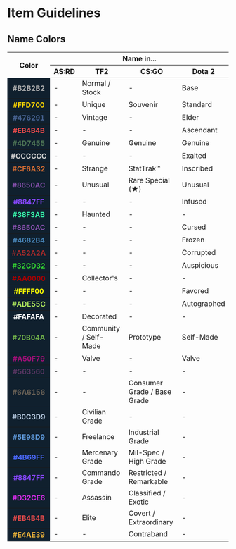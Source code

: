 # Item Guidelines

## Name Colors

<table>
<thead>
<tr>
<th rowspan="2">Color</th>
<th colspan="4">Name in...</th>
</tr>
<tr>
<th>AS:RD</th>
<th>TF2</th>
<th>CS:GO</th>
<th>Dota 2</th>
</tr>
</thead>
<tbody>
<tr>
<th style="background-color: #10202e; color: #b2b2b2">#B2B2B2</th>
<td>-</td>
<td>Normal / Stock</td>
<td>-</td>
<td>Base</td>
</tr>
<tr>
<th style="background-color: #10202e; color: #ffd700">#FFD700</th>
<td>-</td>
<td>Unique</td>
<td>Souvenir</td>
<td>Standard</td>
</tr>
<tr>
<th style="background-color: #10202e; color: #476291">#476291</th>
<td>-</td>
<td>Vintage</td>
<td>-</td>
<td>Elder</td>
</tr>
<tr>
<th style="background-color: #10202e; color: #eb4b4b">#EB4B4B</th>
<td>-</td>
<td>-</td>
<td>-</td>
<td>Ascendant</td>
</tr>
<tr>
<th style="background-color: #10202e; color: #4d7455">#4D7455</th>
<td>-</td>
<td>Genuine</td>
<td>Genuine</td>
<td>Genuine</td>
</tr>
<tr>
<th style="background-color: #10202e; color: #cccccc">#CCCCCC</th>
<td>-</td>
<td>-</td>
<td>-</td>
<td>Exalted</td>
</tr>
<tr>
<th style="background-color: #10202e; color: #cf6a32">#CF6A32</th>
<td>-</td>
<td>Strange</td>
<td>StatTrak™</td>
<td>Inscribed</td>
</tr>
<tr>
<th style="background-color: #10202e; color: #8650ac">#8650AC</th>
<td>-</td>
<td>Unusual</td>
<td>Rare Special (★)</td>
<td>Unusual</td>
</tr>
<tr>
<th style="background-color: #10202e; color: #8847ff">#8847FF</th>
<td>-</td>
<td>-</td>
<td>-</td>
<td>Infused</td>
</tr>
<tr>
<th style="background-color: #10202e; color: #38f3ab">#38F3AB</th>
<td>-</td>
<td>Haunted</td>
<td>-</td>
<td>-</td>
</tr>
<tr>
<th style="background-color: #10202e; color: #8650ac">#8650AC</th>
<td>-</td>
<td>-</td>
<td>-</td>
<td>Cursed</td>
</tr>
<tr>
<th style="background-color: #10202e; color: #4682b4">#4682B4</th>
<td>-</td>
<td>-</td>
<td>-</td>
<td>Frozen</td>
</tr>
<tr>
<th style="background-color: #10202e; color: #a52a2a">#A52A2A</th>
<td>-</td>
<td>-</td>
<td>-</td>
<td>Corrupted</td>
</tr>
<tr>
<th style="background-color: #10202e; color: #32cd32">#32CD32</th>
<td>-</td>
<td>-</td>
<td>-</td>
<td>Auspicious</td>
</tr>
<tr>
<th style="background-color: #10202e; color: #aa0000">#AA0000</th>
<td>-</td>
<td>Collector's</td>
<td>-</td>
<td>-</td>
</tr>
<tr>
<th style="background-color: #10202e; color: #ffff00">#FFFF00</th>
<td>-</td>
<td>-</td>
<td>-</td>
<td>Favored</td>
</tr>
<tr>
<th style="background-color: #10202e; color: #ade55c">#ADE55C</th>
<td>-</td>
<td>-</td>
<td>-</td>
<td>Autographed</td>
</tr>
<tr>
<th style="background-color: #10202e; color: #fafafa">#FAFAFA</th>
<td>-</td>
<td>Decorated</td>
<td>-</td>
<td>-</td>
</tr>
<tr>
<th style="background-color: #10202e; color: #70b04a">#70B04A</th>
<td>-</td>
<td>Community / Self-Made</td>
<td>Prototype</td>
<td>Self-Made</td>
</tr>
<tr>
<th style="background-color: #10202e; color: #a50f79">#A50F79</th>
<td>-</td>
<td>Valve</td>
<td>-</td>
<td>Valve</td>
</tr>
<tr>
<th style="background-color: #10202e; color: #563560">#563560</th>
<td>-</td>
<td>-</td>
<td>-</td>
<td>-</td>
</tr>
<tr>
<th style="background-color: #10202e; color: #6a6156">#6A6156</th>
<td>-</td>
<td>-</td>
<td>Consumer Grade / Base Grade</td>
<td>-</td>
</tr>
<tr>
<th style="background-color: #10202e; color: #b0c3d9">#B0C3D9</th>
<td>-</td>
<td>Civilian Grade</td>
<td>-</td>
<td>-</td>
</tr>
<tr>
<th style="background-color: #10202e; color: #5e98d9">#5E98D9</th>
<td>-</td>
<td>Freelance</td>
<td>Industrial Grade</td>
<td>-</td>
</tr>
<tr>
<th style="background-color: #10202e; color: #4b69ff">#4B69FF</th>
<td>-</td>
<td>Mercenary Grade</td>
<td>Mil-Spec / High Grade</td>
<td>-</td>
</tr>
<tr>
<th style="background-color: #10202e; color: #8847ff">#8847FF</th>
<td>-</td>
<td>Commando Grade</td>
<td>Restricted / Remarkable</td>
<td>-</td>
</tr>
<tr>
<th style="background-color: #10202e; color: #d32ce6">#D32CE6</th>
<td>-</td>
<td>Assassin</td>
<td>Classified / Exotic</td>
<td>-</td>
</tr>
<tr>
<th style="background-color: #10202e; color: #eb4b4b">#EB4B4B</th>
<td>-</td>
<td>Elite</td>
<td>Covert / Extraordinary</td>
<td>-</td>
</tr>
<tr>
<th style="background-color: #10202e; color: #e4ae39">#E4AE39</th>
<td>-</td>
<td>-</td>
<td>Contraband</td>
<td>-</td>
</tr>
</tbody>
</table>